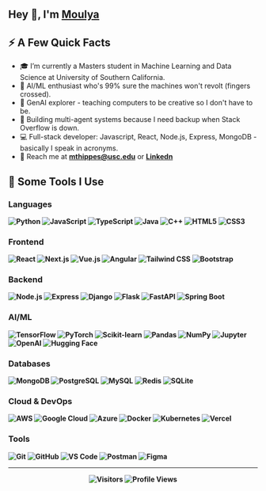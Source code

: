 <h2>Hey 👋, I'm <a href="https://stanleylim.me/">Moulya</a></h2>
<h2>⚡️ A Few Quick Facts</h2>
<ul>
<li>🎓 I’m currently a Masters student in Machine Learning and Data Science at University of Southern California.</li>
<li>🤖 AI/ML enthusiast who's 99% sure the machines won't revolt (fingers crossed).</li>
<li>🧠 GenAI explorer - teaching computers to be creative so I don't have to be.</li>
<li>👥 Building multi-agent systems because I need backup when Stack Overflow is down.</li>
<li>💻 Full-stack developer: Javascript, React, Node.js, Express, MongoDB - basically I speak in acronyms.</li>
<li>💬 Reach me at <strong><a href="mailto:mthippes@usc.edu">mthippes@usc.edu</a></strong> or <strong><a href="https://www.linkedin.com/in/moulyat9353/">Linkedn</a></li>
</ul>
<h2>🚀 Some Tools I Use</h2>
<h3>Languages</h3>
<p>
<img src="https://img.shields.io/badge/-Python-3776AB?style=flat-square&logo=python&logoColor=white" alt="Python">
<img src="https://img.shields.io/badge/-JavaScript-F7DF1E?style=flat-square&logo=javascript&logoColor=black" alt="JavaScript">
<img src="https://img.shields.io/badge/-TypeScript-3178C6?style=flat-square&logo=typescript&logoColor=white" alt="TypeScript">
<img src="https://img.shields.io/badge/-Java-007396?style=flat-square&logo=java&logoColor=white" alt="Java">
<img src="https://img.shields.io/badge/-C++-00599C?style=flat-square&logo=cplusplus&logoColor=white" alt="C++">
<img src="https://img.shields.io/badge/-HTML5-E34F26?style=flat-square&logo=html5&logoColor=white" alt="HTML5">
<img src="https://img.shields.io/badge/-CSS3-1572B6?style=flat-square&logo=css3&logoColor=white" alt="CSS3">
</p>

<h3>Frontend</h3>
<p>
<img src="https://img.shields.io/badge/-React-61DAFB?style=flat-square&logo=react&logoColor=black" alt="React">
<img src="https://img.shields.io/badge/-Next.js-000000?style=flat-square&logo=nextdotjs&logoColor=white" alt="Next.js">
<img src="https://img.shields.io/badge/-Vue.js-4FC08D?style=flat-square&logo=vuedotjs&logoColor=white" alt="Vue.js">
<img src="https://img.shields.io/badge/-Angular-DD0031?style=flat-square&logo=angular&logoColor=white" alt="Angular">
<img src="https://img.shields.io/badge/-Tailwind%20CSS-06B6D4?style=flat-square&logo=tailwindcss&logoColor=white" alt="Tailwind CSS">
<img src="https://img.shields.io/badge/-Bootstrap-7952B3?style=flat-square&logo=bootstrap&logoColor=white" alt="Bootstrap">
</p>

<h3>Backend</h3>
<p>
<img src="https://img.shields.io/badge/-Node.js-339933?style=flat-square&logo=nodedotjs&logoColor=white" alt="Node.js">
<img src="https://img.shields.io/badge/-Express-000000?style=flat-square&logo=express&logoColor=white" alt="Express">
<img src="https://img.shields.io/badge/-Django-092E20?style=flat-square&logo=django&logoColor=white" alt="Django">
<img src="https://img.shields.io/badge/-Flask-000000?style=flat-square&logo=flask&logoColor=white" alt="Flask">
<img src="https://img.shields.io/badge/-FastAPI-009688?style=flat-square&logo=fastapi&logoColor=white" alt="FastAPI">
<img src="https://img.shields.io/badge/-Spring%20Boot-6DB33F?style=flat-square&logo=springboot&logoColor=white" alt="Spring Boot">
</p>

<h3>AI/ML</h3>
<p>
<img src="https://img.shields.io/badge/-TensorFlow-FF6F00?style=flat-square&logo=tensorflow&logoColor=white" alt="TensorFlow">
<img src="https://img.shields.io/badge/-PyTorch-EE4C2C?style=flat-square&logo=pytorch&logoColor=white" alt="PyTorch">
<img src="https://img.shields.io/badge/-Scikit--learn-F7931E?style=flat-square&logo=scikitlearn&logoColor=white" alt="Scikit-learn">
<img src="https://img.shields.io/badge/-Pandas-150458?style=flat-square&logo=pandas&logoColor=white" alt="Pandas">
<img src="https://img.shields.io/badge/-NumPy-013243?style=flat-square&logo=numpy&logoColor=white" alt="NumPy">
<img src="https://img.shields.io/badge/-Jupyter-F37626?style=flat-square&logo=jupyter&logoColor=white" alt="Jupyter">
<img src="https://img.shields.io/badge/-OpenAI-412991?style=flat-square&logo=openai&logoColor=white" alt="OpenAI">
<img src="https://img.shields.io/badge/-Hugging%20Face-FFD21E?style=flat-square&logo=huggingface&logoColor=black" alt="Hugging Face">
</p>

<h3>Databases</h3>
<p>
<img src="https://img.shields.io/badge/-MongoDB-47A248?style=flat-square&logo=mongodb&logoColor=white" alt="MongoDB">
<img src="https://img.shields.io/badge/-PostgreSQL-336791?style=flat-square&logo=postgresql&logoColor=white" alt="PostgreSQL">
<img src="https://img.shields.io/badge/-MySQL-4479A1?style=flat-square&logo=mysql&logoColor=white" alt="MySQL">
<img src="https://img.shields.io/badge/-Redis-DC382D?style=flat-square&logo=redis&logoColor=white" alt="Redis">
<img src="https://img.shields.io/badge/-SQLite-003B57?style=flat-square&logo=sqlite&logoColor=white" alt="SQLite">
</p>

<h3>Cloud & DevOps</h3>
<p>
<img src="https://img.shields.io/badge/-AWS-232F3E?style=flat-square&logo=amazonaws&logoColor=white" alt="AWS">
<img src="https://img.shields.io/badge/-Google%20Cloud-4285F4?style=flat-square&logo=googlecloud&logoColor=white" alt="Google Cloud">
<img src="https://img.shields.io/badge/-Azure-0078D4?style=flat-square&logo=microsoftazure&logoColor=white" alt="Azure">
<img src="https://img.shields.io/badge/-Docker-2496ED?style=flat-square&logo=docker&logoColor=white" alt="Docker">
<img src="https://img.shields.io/badge/-Kubernetes-326CE5?style=flat-square&logo=kubernetes&logoColor=white" alt="Kubernetes">
<img src="https://img.shields.io/badge/-Vercel-000000?style=flat-square&logo=vercel&logoColor=white" alt="Vercel">
</p>

<h3>Tools</h3>
<p>
<img src="https://img.shields.io/badge/-Git-F05032?style=flat-square&logo=git&logoColor=white" alt="Git">
<img src="https://img.shields.io/badge/-GitHub-181717?style=flat-square&logo=github&logoColor=white" alt="GitHub">
<img src="https://img.shields.io/badge/-VS%20Code-007ACC?style=flat-square&logo=visualstudiocode&logoColor=white" alt="VS Code">
<img src="https://img.shields.io/badge/-Postman-FF6C37?style=flat-square&logo=postman&logoColor=white" alt="Postman">
<img src="https://img.shields.io/badge/-Figma-F24E1E?style=flat-square&logo=figma&logoColor=white" alt="Figma">
</p>

<hr />

<p align="center">
    <img alt="Visitors" src="https://visitor-badge.laobi.icu/badge?page_id=Moulyat9353&color=blue"/>
    <img alt="Profile Views" src="https://komarev.com/ghpvc/?username=Moulyat9353"/>
</p>
